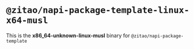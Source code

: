 # `@zitao/napi-package-template-linux-x64-musl`

This is the **x86_64-unknown-linux-musl** binary for `@zitao/napi-package-template`
